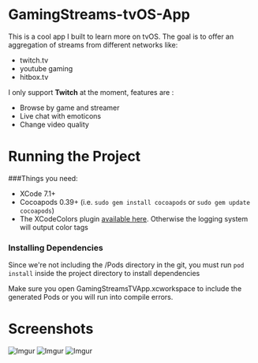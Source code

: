 # GamingStreams-tvOS-App

This is a cool app I built to learn more on tvOS. The goal is to offer an aggregation of streams from different networks like:

- twitch.tv
- youtube gaming
- hitbox.tv

I only support **Twitch** at the moment, features are :

- Browse by game and streamer
- Live chat with emoticons
- Change video quality

# Running the Project

###Things you need:
* XCode 7.1+
* Cocoapods 0.39+ (i.e. `sudo gem install cocoapods` or `sudo gem update cocoapods`)
* The XCodeColors plugin [available here](https://github.com/robbiehanson/XcodeColors). Otherwise the logging system will output color tags

### Installing Dependencies	
Since we're not including the /Pods directory in the git, you must run `pod install` inside the project directory to install dependencies

Make sure you open GamingStreamsTVApp.xcworkspace to include the generated Pods or you will run into compile errors.  

# Screenshots
![Imgur](http://i.imgur.com/V2v5FND.png)
![Imgur](http://i.imgur.com/HvWh6PI.png)
![Imgur](http://i.imgur.com/PhUoqOB.jpg)

